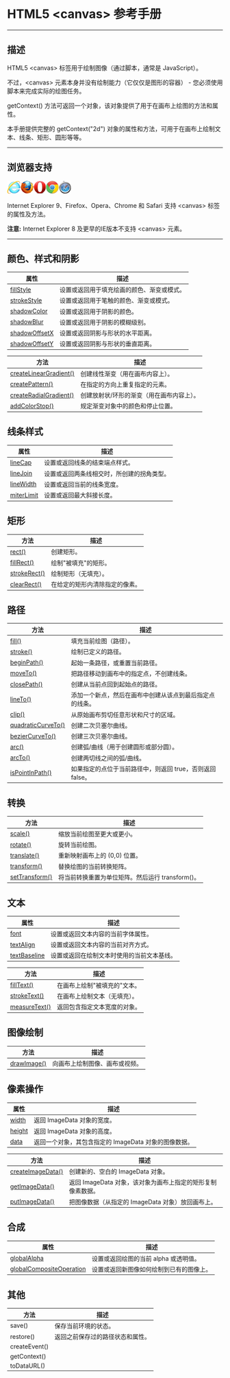 # HTML5 &lt;canvas&gt; 参考手册

--------

## 描述

HTML5 &lt;canvas&gt; 标签用于绘制图像（通过脚本，通常是 JavaScript）。

不过，&lt;canvas&gt; 元素本身并没有绘制能力（它仅仅是图形的容器） - 您必须使用脚本来完成实际的绘图任务。

getContext() 方法可返回一个对象，该对象提供了用于在画布上绘图的方法和属性。

本手册提供完整的 getContext("2d") 对象的属性和方法，可用于在画布上绘制文本、线条、矩形、圆形等等。

--------

## 浏览器支持

![Internet Explorer](images/compatible_ie.gif)![Firefox](images/compatible_firefox.gif)![Opera](images/compatible_opera.gif)![Google Chrome](images/compatible_chrome.gif)![Safari](images/compatible_safari.gif)

Internet Explorer 9、Firefox、Opera、Chrome 和 Safari 支持 &lt;canvas&gt; 标签的属性及方法。

**注意:** Internet Explorer 8 及更早的IE版本不支持 &lt;canvas&gt; 元素。

--------

## 颜色、样式和阴影

| 属性 | 描述 |
| ---- | ---- |
| [fillStyle](canvas-fillstyle.html) | 设置或返回用于填充绘画的颜色、渐变或模式。 |
| [strokeStyle](canvas-strokestyle.html) | 设置或返回用于笔触的颜色、渐变或模式。 |
| [shadowColor](canvas-shadowcolor.html) | 设置或返回用于阴影的颜色。 |
| [shadowBlur](canvas-shadowblur.html) | 设置或返回用于阴影的模糊级别。 |
| [shadowOffsetX](canvas-shadowoffsetx.html) | 设置或返回阴影与形状的水平距离。 |
| [shadowOffsetY](canvas-shadowoffsety.html) | 设置或返回阴影与形状的垂直距离。 |

| 方法 | 描述 |
| ---- | ---- |
| [createLinearGradient()](canvas-createlineargradient.html) | 创建线性渐变（用在画布内容上）。 |
| [createPattern()](canvas-createpattern.html) | 在指定的方向上重复指定的元素。 |
| [createRadialGradient()](canvas-createradialgradient.html) | 创建放射状/环形的渐变（用在画布内容上）。 |
| [addColorStop()](canvas-addcolorstop.html) | 规定渐变对象中的颜色和停止位置。 |

## 线条样式

| 属性 | 描述 |
| ---- | ---- |
| [lineCap](canvas-linecap.html) | 设置或返回线条的结束端点样式。 |
| [lineJoin](canvas-linejoin.html) | 设置或返回两条线相交时，所创建的拐角类型。 |
| [lineWidth](canvas-linewidth.html) | 设置或返回当前的线条宽度。 |
| [miterLimit](canvas-miterlimit.html) | 设置或返回最大斜接长度。 |

## 矩形

| 方法 | 描述 |
| ---- | ---- |
| [rect()](canvas-rect.html) | 创建矩形。 |
| [fillRect()](canvas-fillrect.html) | 绘制"被填充"的矩形。 |
| [strokeRect()](canvas-strokerect.html) | 绘制矩形（无填充）。 |
| [clearRect()](canvas-clearrect.html) | 在给定的矩形内清除指定的像素。 |

## 路径

| 方法 | 描述 |
| ---- | ---- |
| [fill()](canvas-fill.html) | 填充当前绘图（路径）。 |
| [stroke()](canvas-stroke.html) | 绘制已定义的路径。 |
| [beginPath()](canvas-beginpath.html) | 起始一条路径，或重置当前路径。 |
| [moveTo()](canvas-moveto.html) | 把路径移动到画布中的指定点，不创建线条。 |
| [closePath()](canvas-closepath.html) | 创建从当前点回到起始点的路径。 |
| [lineTo()](canvas-lineto.html) | 添加一个新点，然后在画布中创建从该点到最后指定点的线条。 |
| [clip()](canvas-clip.html) | 从原始画布剪切任意形状和尺寸的区域。 |
| [quadraticCurveTo()](canvas-quadraticcurveto.html) | 创建二次贝塞尔曲线。 |
| [bezierCurveTo()](canvas-beziercurveto.html) | 创建三次贝塞尔曲线。 |
| [arc()](canvas-arc.html) | 创建弧/曲线（用于创建圆形或部分圆）。 |
| [arcTo()](canvas-arcto.html) | 创建两切线之间的弧/曲线。 |
| [isPointInPath()](canvas-ispointinpath.html) | 如果指定的点位于当前路径中，则返回 true，否则返回 false。 |

## 转换

| 方法 | 描述 |
| ---- | ---- |
| [scale()](canvas-scale.html) | 缩放当前绘图至更大或更小。 |
| [rotate()](canvas-rotate.html) | 旋转当前绘图。 |
| [translate()](canvas-translate.html) | 重新映射画布上的 (0,0) 位置。 |
| [transform()](canvas-transform.html) | 替换绘图的当前转换矩阵。 |
| [setTransform()](canvas-settransform.html) | 将当前转换重置为单位矩阵。然后运行 transform()。 |

## 文本

| 属性 | 描述 |
| ---- | ---- |
| [font](canvas-font.html) | 设置或返回文本内容的当前字体属性。 |
| [textAlign](canvas-textalign.html) | 设置或返回文本内容的当前对齐方式。 |
| [textBaseline](canvas-textbaseline.html) | 设置或返回在绘制文本时使用的当前文本基线。 |

| 方法 | 描述 |
| ---- | ---- |
| [fillText()](canvas-filltext.html) | 在画布上绘制"被填充的"文本。 |
| [strokeText()](canvas-stroketext.html) | 在画布上绘制文本（无填充）。 |
| [measureText()](canvas-measuretext.html) | 返回包含指定文本宽度的对象。 |

## 图像绘制

| 方法 | 描述 |
| ---- | ---- |
| [drawImage()](canvas-drawimage.html) | 向画布上绘制图像、画布或视频。 |

## 像素操作

| 属性 | 描述 |
| ---- | ---- |
| [width](canvas-imagedata-width.html) | 返回 ImageData 对象的宽度。 |
| [height](canvas-imagedata-height.html) | 返回 ImageData 对象的高度。 |
| [data](canvas-imagedata-data.html) | 返回一个对象，其包含指定的 ImageData 对象的图像数据。 |

| 方法 | 描述 |
| ---- | ---- |
| [createImageData()](canvas-createimagedata.html) | 创建新的、空白的 ImageData 对象。 |
| [getImageData()](canvas-getimagedata.html) | 返回 ImageData 对象，该对象为画布上指定的矩形复制像素数据。 |
| [putImageData()](canvas-putimagedata.html) | 把图像数据（从指定的 ImageData 对象）放回画布上。 |

## 合成

| 属性 | 描述 |
| ---- | ---- |
| [globalAlpha](canvas-globalalpha.html) | 设置或返回绘图的当前 alpha 或透明值。 |
| [globalCompositeOperation](canvas-globalcompositeoperation.html) | 设置或返回新图像如何绘制到已有的图像上。 |

## 其他

| 方法 | 描述 |
| ---- | ---- |
| save() | 保存当前环境的状态。 |
| restore() | 返回之前保存过的路径状态和属性。 |
| createEvent() | &nbsp; |
| getContext() | &nbsp; |
| toDataURL() | &nbsp; |
